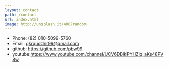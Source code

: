 ```yaml
---
layout: contact
path: /contact
url: index.html
image: http://unsplash.it/400?random
---
```



* Phone: (82) 010-5099-5760
* Email: qkrquddnr99@gmail.com 
* github: https://github.com/pbw99
* youtube:https://www.youtube.com/channel/UCV6DBIkPYHZlq_aKs48PV8w
